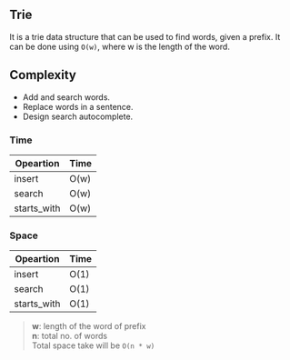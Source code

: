 ## Trie

It is a trie data structure that can be used to find words, given a prefix. It can be done using `O(w)`, where w is the length of the word.

## Complexity
- Add and search words.
- Replace words in a sentence.
- Design search autocomplete.

### Time

| Opeartion | Time |
|-----------|------|
| insert    | O(w) |
| search    | O(w) |
| starts_with   | O(w) |

### Space

| Opeartion | Time |
|-----------|------|
| insert    | O(1) |
| search    | O(1) |
| starts_with   | O(1) |

> **w**: length of the word of prefix   
> **n**: total no. of words  
> Total space take will be `O(n * w)`